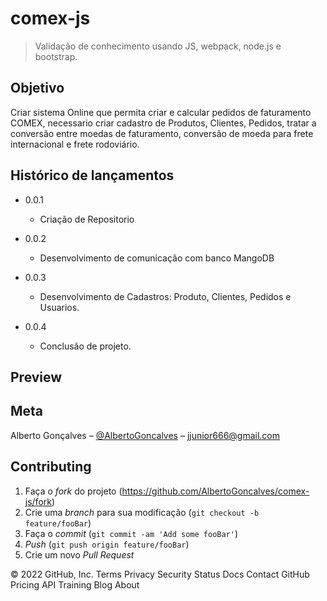 # comex-js

> Validação de conhecimento usando JS, webpack, node.js e bootstrap.

## Objetivo

Criar sistema Online que permita criar e calcular pedidos de faturamento COMEX, necessario criar cadastro de Produtos, Clientes, Pedidos, tratar a conversão entre moedas de faturamento, conversão de moeda para frete internacional e frete rodoviário.

## Histórico de lançamentos

* 0.0.1
    * Criação de Repositorio  
    
* 0.0.2
    * Desenvolvimento de comunicação com banco MangoDB
    

* 0.0.3
    * Desenvolvimento de Cadastros: Produto, Clientes, Pedidos e Usuarios. 
    
    
* 0.0.4
    * Conclusão de projeto.
    
## Preview

## Meta

Alberto Gonçalves – [@AlbertoGoncalves](https://www.linkedin.com/in/albertogoncalves2/) – jjunior666@gmail.com

## Contributing

1. Faça o _fork_ do projeto (<https://github.com/AlbertoGoncalves/comex-js/fork>)
2. Crie uma _branch_ para sua modificação (`git checkout -b feature/fooBar`)
3. Faça o _commit_ (`git commit -am 'Add some fooBar'`)
4. _Push_ (`git push origin feature/fooBar`)
5. Crie um novo _Pull Request_

[npm-image]: https://img.shields.io/npm/v/datadog-metrics.svg?style=flat-square
[npm-url]: https://npmjs.org/package/datadog-metrics
[npm-downloads]: https://img.shields.io/npm/dm/datadog-metrics.svg?style=flat-square
[travis-image]: https://img.shields.io/travis/dbader/node-datadog-metrics/master.svg?style=flat-square
[travis-url]: https://travis-ci.org/dbader/node-datadog-metrics
[wiki]: https://github.com/seunome/seuprojeto/wiki
© 2022 GitHub, Inc.
Terms
Privacy
Security
Status
Docs
Contact GitHub
Pricing
API
Training
Blog
About
